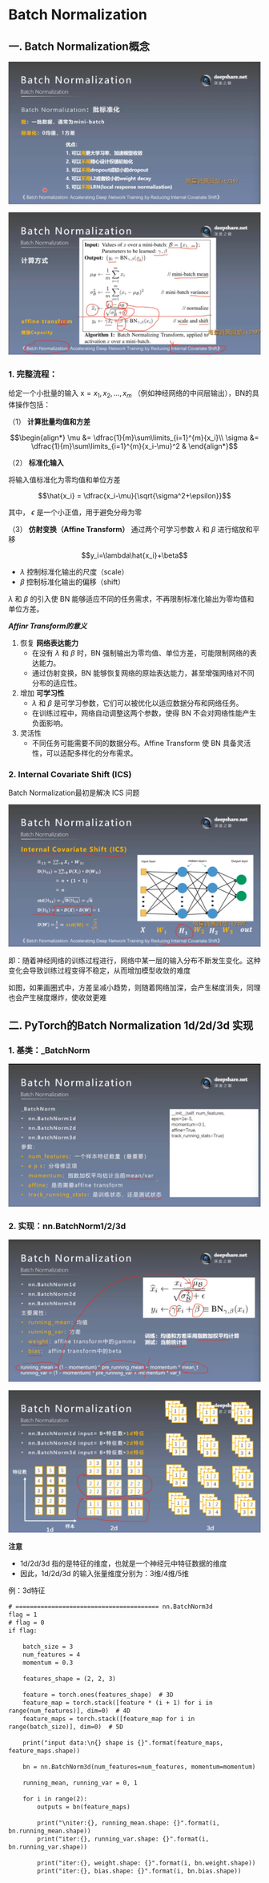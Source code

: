 # Batch Normalization
## 一. Batch Normalization概念
![1](docs/待整理/知识库/计算机和硬件/折叠/ai-self-learning-main/从python开始的ai学习/深度学习%20pytorch/23.%20Batch%20Normalization/pcs/1.png "1") 

![2](docs/待整理/知识库/计算机和硬件/折叠/ai-self-learning-main/从python开始的ai学习/深度学习%20pytorch/23.%20Batch%20Normalization/pcs/2.png "2")

### 1. 完整流程：

给定一个小批量的输入 $\mathrm{x}={x_1,x_2,\dots,x_m}$ （例如神经网络的中间层输出），BN的具体操作包括：

（1） **计算批量均值和方差**
```math
\begin{align*}
\mu &= \dfrac{1}{m}\sum\limits_{i=1}^{m}{x_i}\\
\sigma &= \dfrac{1}{m}\sum\limits_{i=1}^{m}{x_i-\mu}^2 &
\end{align*}
```
（2） **标准化输入**

将输入值标准化为零均值和单位方差
```math
\hat{x_i} = \dfrac{x_i-\mu}{\sqrt{\sigma^2+\epsilon}}
```
其中， $\epsilon$ 是一个小正值，用于避免分母为零

（3） **仿射变换（Affine Transform）**
通过两个可学习参数 $\lambda$ 和 $\beta$ 进行缩放和平移
```math
y_i=\lambda\hat{x_i}+\beta
```
-  $\lambda$ 控制标准化输出的尺度（scale）
-  $\beta$ 控制标准化输出的偏移（shift）

$\lambda$ 和 $\beta$ 的引入使 BN 能够适应不同的任务需求，不再限制标准化输出为零均值和单位方差。

***Affinr Transform的意义***
1. 恢复 **网络表达能力**
    - 在没有 $\lambda$ 和 $\beta$ 时，BN 强制输出为零均值、单位方差，可能限制网络的表达能力。
    - 通过仿射变换，BN 能够恢复网络的原始表达能力，甚至增强网络对不同分布的适应性。
2. 增加 **可学习性**
    - $\lambda$ 和 $\beta$ 是可学习参数，它们可以被优化以适应数据分布和网络任务。
    - 在训练过程中，网络自动调整这两个参数，使得 BN 不会对网络性能产生负面影响。
3. 灵活性
    - 不同任务可能需要不同的数据分布。Affine Transform 使 BN 具备灵活性，可以适配多样化的分布需求。
### 2. Internal Covariate Shift (ICS)
Batch Normalization最初是解决 ICS 问题

![3](docs/待整理/知识库/计算机和硬件/折叠/ai-self-learning-main/从python开始的ai学习/深度学习%20pytorch/23.%20Batch%20Normalization/pcs/3.png "3")

即：随着神经网络的训练过程进行，网络中某一层的输入分布不断发生变化。这种变化会导致训练过程变得不稳定，从而增加模型收敛的难度

如图，如果画圈式中，方差呈减小趋势，则随着网络加深，会产生梯度消失，同理也会产生梯度爆炸，使收敛更难

## 二. PyTorch的Batch Normalization 1d/2d/3d 实现
### 1. 基类：_BatchNorm
![4](docs/待整理/知识库/计算机和硬件/折叠/ai-self-learning-main/从python开始的ai学习/深度学习%20pytorch/23.%20Batch%20Normalization/pcs/4.png "4")

### 2. 实现：nn.BatchNorm1/2/3d
![5](docs/待整理/知识库/计算机和硬件/折叠/ai-self-learning-main/从python开始的ai学习/深度学习%20pytorch/23.%20Batch%20Normalization/pcs/5.png "5")

![6](docs/待整理/知识库/计算机和硬件/折叠/ai-self-learning-main/从python开始的ai学习/深度学习%20pytorch/23.%20Batch%20Normalization/pcs/6.png "6")

**注意**
- 1d/2d/3d 指的是特征的维度，也就是一个神经元中特征数据的维度
- 因此，1d/2d/3d 的输入张量维度分别为：3维/4维/5维

例：3d特征
```
# ======================================== nn.BatchNorm3d
flag = 1
# flag = 0
if flag:

    batch_size = 3
    num_features = 4
    momentum = 0.3

    features_shape = (2, 2, 3)

    feature = torch.ones(features_shape)  # 3D
    feature_map = torch.stack([feature * (i + 1) for i in range(num_features)], dim=0)  # 4D
    feature_maps = torch.stack([feature_map for i in range(batch_size)], dim=0)  # 5D

    print("input data:\n{} shape is {}".format(feature_maps, feature_maps.shape))

    bn = nn.BatchNorm3d(num_features=num_features, momentum=momentum)

    running_mean, running_var = 0, 1

    for i in range(2):
        outputs = bn(feature_maps)

        print("\niter:{}, running_mean.shape: {}".format(i, bn.running_mean.shape))
        print("iter:{}, running_var.shape: {}".format(i, bn.running_var.shape))

        print("iter:{}, weight.shape: {}".format(i, bn.weight.shape))
        print("iter:{}, bias.shape: {}".format(i, bn.bias.shape))
```
